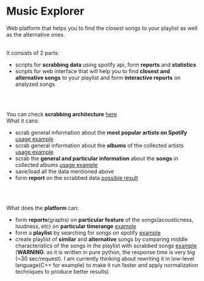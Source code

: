 <h1>Music Explorer</h1>


Web platform that helps you to find the closest songs to your playlist as well as the alternative ones.
<br /><br />

It consists of 2 parts:<br />
* scripts for <b>scrabbing data</b> using spotify api, form <b>reports</b> and <b>statistics</b>
* scripts for web interface that will help you to find <b>closest and alternative songs</b> to your playlist and form <b>interactive reports</b> on analyzed songs

<br /><br />

You can check <b>scrabbing architecture</b> [here](doc/classdiagram.html)<br />
What it cans:
* scrab general information about the <b>most popular artists on Spotify</b> [usage example](collect_artists.py)
* scrab general information about the <b>albums</b> of the collected artists [usage example](collect_albums.py)
* scrab the <b>general and particular information</b> about the <b>songs</b> in collected albums [usage example](collect_songs.py)
* save/load all the data mentioned above
* form <b>report</b> on the scrabbed data [possible result](result.txt)

<br /><br />

What does the <b>platform</b> can:
* form <b>reports</b>(graphs) on <b>particular feature</b> of the songs(acousticness, loudness, etc) on <b>particular timerange</b> [example](examples/web_platform_examples/graph.jpg)
* form a <b>playlist</b> by searching for songs on spotify [example](examples/web_platform_examples/playlist_creation.jpg)
* create playlist of <b>similar</b> and <b>alternative</b> songs by comparing middle characteristics of the songs in the playlist with scrabbed songs [example](examples/web_platform_examples/suggestions.jpg)<br/> 
(<b>WARNING</b>: as it is written in pure python, the response time is very big (~30 sec/request). I am currently thinking about rewriting it in low-level language(C++ for example) to make it run faster and apply normalization techniques to produce better results)

